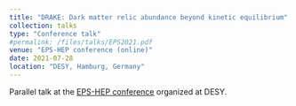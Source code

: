 ```yaml
---
title: "DRAKE: Dark matter relic abundance beyond kinetic equilibrium" [SLIDES](http://ahryczuk.github.io/files/talks/EPS2021.pdf)
collection: talks
type: "Conference talk"
#permalink: /files/talks/EPS2021.pdf
venue: "EPS-HEP conference (online)"
date: 2021-07-28
location: "DESY, Hamburg, Germany"
---
```


Parallel talk at the [EPS-HEP conference](https://www.eps-hep2021.eu) organized at DESY.
